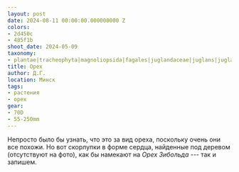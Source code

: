 ```yaml
---
layout: post
date: 2024-08-11 00:00:00.000000000 Z
colors:
- 2d450c
- 485f1b
shoot_date: 2024-05-09
taxonomy:
- plantae|tracheophyta|magnoliopsida|fagales|juglandaceae|juglans|juglans ailanthifolia
title: Орех
author: Д.Г.
location: Минск
tags:
- растения
- орех
gear:
- 70D
- 55-250mm
---
```

Непросто было бы узнать, что это за вид ореха, поскольку очень они все похожи. Но вот скорлупки в форме сердца, найденные под деревом (отсутствуют на фото), как бы намекают на _Орех Зибольда_ --- так и запишем.

